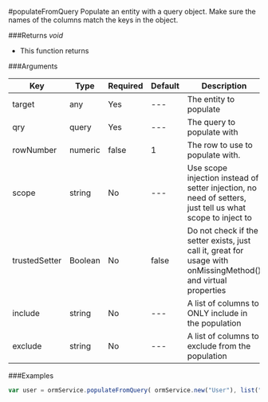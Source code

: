 #populateFromQuery
Populate an entity with a query object. Make sure the names of the columns match the keys in the object.


###Returns *void*

* This function returns


###Arguments

| Key | Type | Required | Default | Description |
| --- | --- | --- | --- | --- |
| target | any | Yes | --- | The entity to populate |
| qry | query | Yes | --- | The query to populate with |
| rowNumber | numeric | false | 1 | The row to use to populate with. |
| scope | string | No | --- | Use scope injection instead of setter injection, no need of setters, just tell us what scope to inject to |
| trustedSetter | Boolean | No | false | Do not check if the setter exists, just call it, great for usage with onMissingMethod() and virtual properties |
| include | string | No | --- | A list of columns to ONLY include in the population |
| exclude | string | No | --- | A list of columns to exclude from the population |

###Examples

```javascript
var user = ormService.populateFromQuery( ormService.new("User"), list("User",{id=4}) );
```